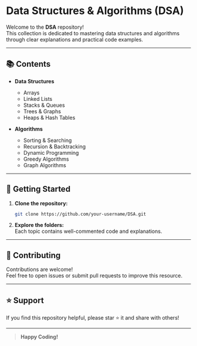 # Data Structures & Algorithms (DSA)

Welcome to the **DSA** repository!  
This collection is dedicated to mastering data structures and algorithms through clear explanations and practical code examples. 

---

## 📚 Contents

- **Data Structures**
    - Arrays
    - Linked Lists
    - Stacks & Queues
    - Trees & Graphs
    - Heaps & Hash Tables

- **Algorithms**
    - Sorting & Searching
    - Recursion & Backtracking
    - Dynamic Programming
    - Greedy Algorithms
    - Graph Algorithms

---

## 🚀 Getting Started

1. **Clone the repository:**
     ```bash
     git clone https://github.com/your-username/DSA.git
     ```
2. **Explore the folders:**  
     Each topic contains well-commented code and explanations.

---

## 📝 Contributing

Contributions are welcome!  
Feel free to open issues or submit pull requests to improve this resource.

---

## ⭐️ Support

If you find this repository helpful, please star ⭐ it and share with others!

---

> **Happy Coding!**
